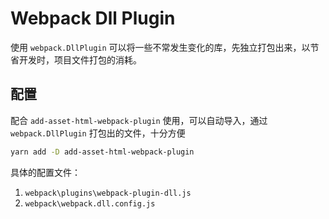 <!--
 * @Description: webpack dll 优化支持
 * @Author: F-Stone
 * @Date: 2021-12-06 16:22:06
 * @LastEditTime: 2021-12-06 17:34:28
 * @LastEditors: F-Stone
-->

# Webpack Dll Plugin

使用 `webpack.DllPlugin` 可以将一些不常发生变化的库，先独立打包出来，以节省开发时，项目文件打包的消耗。

## 配置

配合 `add-asset-html-webpack-plugin` 使用，可以自动导入，通过 `webpack.DllPlugin` 打包出的文件，十分方便

```bash
yarn add -D add-asset-html-webpack-plugin
```

具体的配置文件：

1.  `webpack\plugins\webpack-plugin-dll.js`
2.  `webpack\webpack.dll.config.js`
